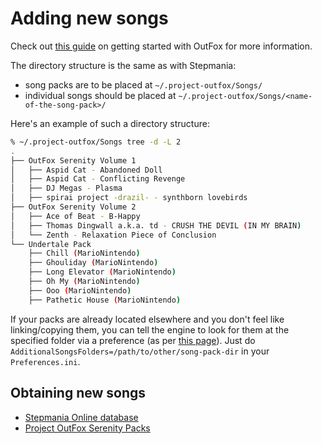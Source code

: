 # Adding new songs

Check out [this guide](https://outfox.wiki/user-guide/setup/getting-started/) on getting started with OutFox for more information.

The directory structure is the same as with Stepmania:
- song packs are to be placed at `~/.project-outfox/Songs/`
- individual songs should be placed at `~/.project-outfox/Songs/<name-of-the-song-pack>/`

Here's an example of such a directory structure:
```bash
% ~/.project-outfox/Songs tree -d -L 2
.
├── OutFox Serenity Volume 1
│   ├── Aspid Cat - Abandoned Doll
│   ├── Aspid Cat - Conflicting Revenge
│   ├── DJ Megas - Plasma
│   ├── spirai project -drazil- - synthborn lovebirds
├── OutFox Serenity Volume 2
│   ├── Ace of Beat - B-Happy
│   ├── Thomas Dingwall a.k.a. td - CRUSH THE DEVIL (IN MY BRAIN)
│   └── Zenth - Relaxation Piece of Conclusion
└── Undertale Pack
    ├── Chill (MarioNintendo)
    ├── Ghouliday (MarioNintendo)
    ├── Long Elevator (MarioNintendo)
    ├── Oh My (MarioNintendo)
    ├── Ooo (MarioNintendo)
    ├── Pathetic House (MarioNintendo)
```

If your packs are already located elsewhere and you don't feel like linking/copying them,
you can tell the engine to look for them at the specified folder via a preference (as per [this page](https://outfox.wiki/user-guide/config/preferences/#additionalsongfolders)).
Just do `AdditionalSongsFolders=/path/to/other/song-pack-dir` in your `Preferences.ini`.

## Obtaining new songs
- [Stepmania Online database](https://search.stepmaniaonline.net/)
- [Project OutFox Serenity Packs](https://github.com/TeamRizu/OutFox-Serenity)
